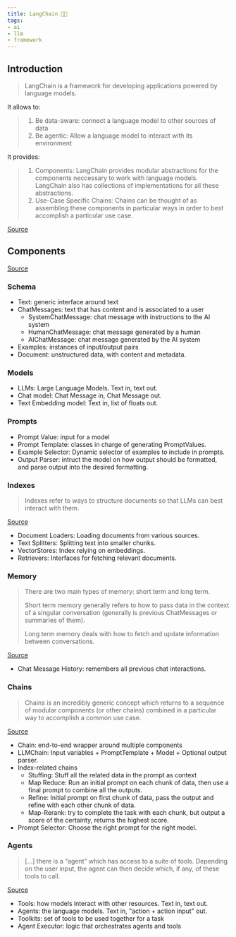 ```yaml
---
title: LangChain 🦜🔗
tags:
- ai
- llm
- framework
---
```


## Introduction

> LangChain is a framework for developing applications powered by language models.

It allows to:

> 1.  Be data-aware: connect a language model to other sources of data
> 2.  Be agentic: Allow a language model to interact with its environment

It provides:

> 1. Components: LangChain provides modular abstractions for the components neccessary to work with language models. LangChain also has collections of implementations for all these abstractions.
> 2. Use-Case Specific Chains: Chains can be thought of as assembling these components in particular ways in order to best accomplish a particular use case.

[Source](https://docs.langchain.com/docs/)

## Components

[Source](https://docs.langchain.com/docs/category/components)

### Schema

- Text: generic interface around text
- ChatMessages: text that has content and is associated to a user
	- SystemChatMessage: chat message with instructions to the AI system
	- HumanChatMessage: chat message generated by a human
	- AIChatMessage: chat message generated by the AI system
- Examples: instances of input/output pairs
- Document: unstructured data, with content and metadata.

### Models

- LLMs: Large Language Models. Text in, text out.
- Chat model: Chat Message in, Chat Message out.
- Text Embedding model: Text in, list of floats out.

### Prompts

- Prompt Value: input for a model
- Prompt Template: classes in charge of generating PromptValues.
- Example Selector: Dynamic selector of examples to include in prompts.
- Output Parser: intruct the model on how output should be formatted, and parse output into the desired formatting.

### Indexes

> Indexes refer to ways to structure documents so that LLMs can best interact with them.

[Source](https://docs.langchain.com/docs/components/indexing/)

- Document Loaders: Loading documents from various sources.
- Text Splitters: Splitting text into smaller chunks.
- VectorStores: Index relying on embeddings.
- Retrievers: Interfaces for fetching relevant documents.

### Memory

> There are two main types of memory: short term and long term.
>
> Short term memory generally refers to how to pass data in the context of a singular conversation (generally is previous ChatMessages or summaries of them).
>
> Long term memory deals with how to fetch and update information between conversations.

[Source](https://docs.langchain.com/docs/components/memory/)

- Chat Message History: remembers all previous chat interactions.

### Chains

> Chains is an incredibly generic concept which returns to a sequence of modular components (or other chains) combined in a particular way to accomplish a common use case.

[Source](https://docs.langchain.com/docs/components/chains/)

- Chain: end-to-end wrapper around multiple components
- LLMChain: Input variables + PromptTemplate + Model + Optional output parser.
- Index-related chains
	- Stuffing: Stuff all the related data in the prompt as context
	- Map Reduce: Run an initial prompt on each chunk of data, then use a final prompt to combine all the outputs.
	- Refine: Initial prompt on first chunk of data, pass the output and refine with each other chunk of data.
	- Map-Rerank: try to complete the task with each chunk, but output a score of the certainty, returns the highest score.
- Prompt Selector: Choose the right prompt for the right model.

### Agents

> \[...] there is a “agent” which has access to a suite of tools. Depending on the user input, the agent can then decide which, if any, of these tools to call.

[Source](https://docs.langchain.com/docs/components/agents/)

- Tools: how models interact with other resources. Text in, text out.
- Agents: the language models. Text in, "action + action input" out.
- Toolkits: set of tools to be used together for a task
- Agent Executor: logic that orchestrates agents and tools

